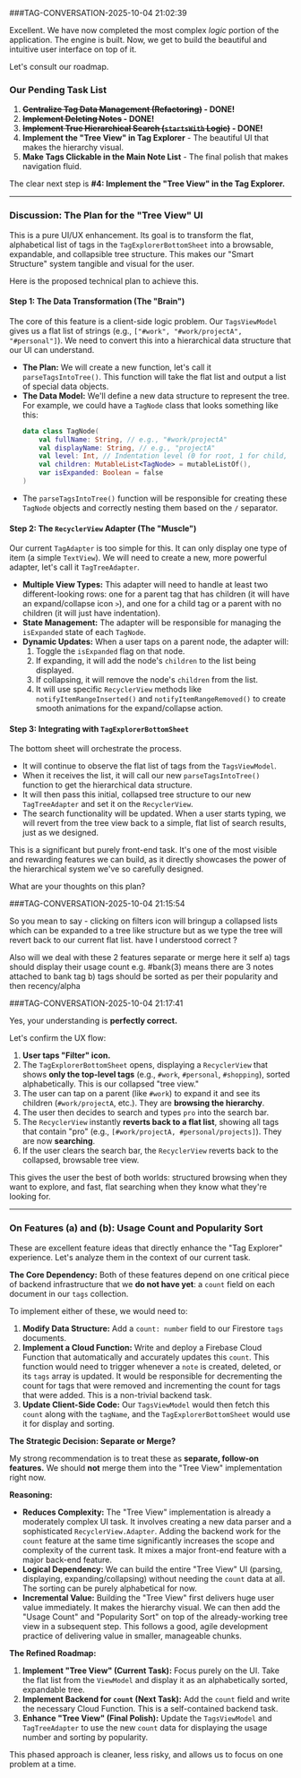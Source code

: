 
###TAG-CONVERSATION-2025-10-04 21:02:39

Excellent. We have now completed the most complex *logic* portion of the application. The engine is built. Now, we get to build the beautiful and intuitive user interface on top of it.

Let's consult our roadmap.

### Our Pending Task List

1.  **~~Centralize Tag Data Management (Refactoring)~~ - DONE!**
2.  **~~Implement Deleting Notes~~ - DONE!**
3.  **~~Implement True Hierarchical Search (`startsWith` Logic)~~ - DONE!**
4.  **Implement the "Tree View" in Tag Explorer** - The beautiful UI that makes the hierarchy visual.
5.  **Make Tags Clickable in the Main Note List** - The final polish that makes navigation fluid.

The clear next step is **#4: Implement the "Tree View" in the Tag Explorer.**

---

### **Discussion: The Plan for the "Tree View" UI**

This is a pure UI/UX enhancement. Its goal is to transform the flat, alphabetical list of tags in the `TagExplorerBottomSheet` into a browsable, expandable, and collapsible tree structure. This makes our "Smart Structure" system tangible and visual for the user.

Here is the proposed technical plan to achieve this.

#### **Step 1: The Data Transformation (The "Brain")**

The core of this feature is a client-side logic problem. Our `TagsViewModel` gives us a flat list of strings (e.g., `["#work", "#work/projectA", "#personal"]`). We need to convert this into a hierarchical data structure that our UI can understand.

*   **The Plan:** We will create a new function, let's call it `parseTagsIntoTree()`. This function will take the flat list and output a list of special data objects.
*   **The Data Model:** We'll define a new data structure to represent the tree. For example, we could have a `TagNode` class that looks something like this:
    ```kotlin
    data class TagNode(
        val fullName: String, // e.g., "#work/projectA"
        val displayName: String, // e.g., "projectA"
        val level: Int, // Indentation level (0 for root, 1 for child, etc.)
        val children: MutableList<TagNode> = mutableListOf(),
        var isExpanded: Boolean = false
    )
    ```
*   The `parseTagsIntoTree()` function will be responsible for creating these `TagNode` objects and correctly nesting them based on the `/` separator.

#### **Step 2: The `RecyclerView` Adapter (The "Muscle")**

Our current `TagAdapter` is too simple for this. It can only display one type of item (a simple `TextView`). We will need to create a new, more powerful adapter, let's call it `TagTreeAdapter`.

*   **Multiple View Types:** This adapter will need to handle at least two different-looking rows: one for a parent tag that has children (it will have an expand/collapse icon `>`), and one for a child tag or a parent with no children (it will just have indentation).
*   **State Management:** The adapter will be responsible for managing the `isExpanded` state of each `TagNode`.
*   **Dynamic Updates:** When a user taps on a parent node, the adapter will:
    1.  Toggle the `isExpanded` flag on that node.
    2.  If expanding, it will add the node's `children` to the list being displayed.
    3.  If collapsing, it will remove the node's `children` from the list.
    4.  It will use specific `RecyclerView` methods like `notifyItemRangeInserted()` and `notifyItemRangeRemoved()` to create smooth animations for the expand/collapse action.

#### **Step 3: Integrating with `TagExplorerBottomSheet`**

The bottom sheet will orchestrate the process.

*   It will continue to observe the flat list of tags from the `TagsViewModel`.
*   When it receives the list, it will call our new `parseTagsIntoTree()` function to get the hierarchical data structure.
*   It will then pass this initial, collapsed tree structure to our new `TagTreeAdapter` and set it on the `RecyclerView`.
*   The search functionality will be updated. When a user starts typing, we will revert from the tree view back to a simple, flat list of search results, just as we designed.

This is a significant but purely front-end task. It's one of the most visible and rewarding features we can build, as it directly showcases the power of the hierarchical system we've so carefully designed.

What are your thoughts on this plan?


###TAG-CONVERSATION-2025-10-04 21:15:54

So you mean to say - clicking on filters icon will bringup a collapsed lists which can be expanded to a tree like structure but as we type the tree will revert back to our current flat list.
have I understood correct ?

Also will we deal with these 2 features separate or merge here it self
a) tags should display their usage count e.g. #bank(3) means there are 3 notes attached to bank tag
b) tags should be sorted as per their popularity and then recency/alpha



###TAG-CONVERSATION-2025-10-04 21:17:41

Yes, your understanding is **perfectly correct.**

Let's confirm the UX flow:

1.  **User taps "Filter" icon.**
2.  The `TagExplorerBottomSheet` opens, displaying a `RecyclerView` that shows **only the top-level tags** (e.g., `#work`, `#personal`, `#shopping`), sorted alphabetically. This is our collapsed "tree view."
3.  The user can tap on a parent (like `#work`) to expand it and see its children (`#work/projectA`, etc.). They are **browsing the hierarchy**.
4.  The user then decides to search and types `pro` into the search bar.
5.  The `RecyclerView` instantly **reverts back to a flat list**, showing all tags that contain "pro" (e.g., `[#work/projectA, #personal/projects]`). They are now **searching**.
6.  If the user clears the search bar, the `RecyclerView` reverts back to the collapsed, browsable tree view.

This gives the user the best of both worlds: structured browsing when they want to explore, and fast, flat searching when they know what they're looking for.

---

### **On Features (a) and (b): Usage Count and Popularity Sort**

These are excellent feature ideas that directly enhance the "Tag Explorer" experience. Let's analyze them in the context of our current task.

**The Core Dependency:**
Both of these features depend on one critical piece of backend infrastructure that we **do not have yet**: a `count` field on each document in our `tags` collection.

To implement either of these, we would need to:
1.  **Modify Data Structure:** Add a `count: number` field to our Firestore `tags` documents.
2.  **Implement a Cloud Function:** Write and deploy a Firebase Cloud Function that automatically and accurately updates this `count`. This function would need to trigger whenever a `note` is created, deleted, or its `tags` array is updated. It would be responsible for decrementing the count for tags that were removed and incrementing the count for tags that were added. This is a non-trivial backend task.
3.  **Update Client-Side Code:** Our `TagsViewModel` would then fetch this `count` along with the `tagName`, and the `TagExplorerBottomSheet` would use it for display and sorting.

**The Strategic Decision: Separate or Merge?**

My strong recommendation is to treat these as **separate, follow-on features.** We should **not** merge them into the "Tree View" implementation right now.

**Reasoning:**

*   **Reduces Complexity:** The "Tree View" implementation is already a moderately complex UI task. It involves creating a new data parser and a sophisticated `RecyclerView.Adapter`. Adding the backend work for the `count` feature at the same time significantly increases the scope and complexity of the current task. It mixes a major front-end feature with a major back-end feature.
*   **Logical Dependency:** We can build the entire "Tree View" UI (parsing, displaying, expanding/collapsing) without needing the `count` data at all. The sorting can be purely alphabetical for now.
*   **Incremental Value:** Building the "Tree View" first delivers huge user value immediately. It makes the hierarchy visual. We can then add the "Usage Count" and "Popularity Sort" on top of the already-working tree view in a subsequent step. This follows a good, agile development practice of delivering value in smaller, manageable chunks.

**The Refined Roadmap:**

1.  **Implement "Tree View" (Current Task):** Focus purely on the UI. Take the flat list from the `ViewModel` and display it as an alphabetically sorted, expandable tree.
2.  **Implement Backend for `count` (Next Task):** Add the `count` field and write the necessary Cloud Function. This is a self-contained backend task.
3.  **Enhance "Tree View" (Final Polish):** Update the `TagsViewModel` and `TagTreeAdapter` to use the new `count` data for displaying the usage number and sorting by popularity.

This phased approach is cleaner, less risky, and allows us to focus on one problem at a time.
